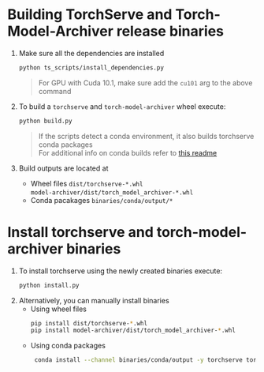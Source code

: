 # Building TorchServe and Torch-Model-Archiver release binaries 
1. Make sure all the dependencies are installed
   ```bash
   python ts_scripts/install_dependencies.py
   ```
   > For GPU with Cuda 10.1, make sure add the `cu101` arg to the above command
   
2. To build a `torchserve` and `torch-model-archiver` wheel execute:
   ```bash
   python build.py
   ```
   > If the scripts detect a conda environment, it also builds torchserve conda packages  
   > For additional info on conda builds refer to [this readme](conda/README.md)
3. Build outputs are located at
   - Wheel files
     `dist/torchserve-*.whl`  
     `model-archiver/dist/torch_model_archiver-*.whl`  
   - Conda pacakages
     `binaries/conda/output/*`  

# Install torchserve and torch-model-archiver binaries
1. To install torchserve using the newly created binaries execute:
   ```bash
   python install.py
   ```
2. Alternatively, you can manually install binaries
   - Using wheel files
      ```bash
      pip install dist/torchserve-*.whl
      pip install model-archiver/dist/torch_model_archiver-*.whl
      ```
   - Using conda packages
     ```bash
      conda install --channel binaries/conda/output -y torchserve torch-model-archiver
     ```
